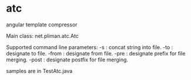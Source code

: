 atc
===

angular template compressor

Main class: net.pliman.atc.Atc

Supported command line parameters:
-s <string>: concat string into file.
-to <filepatch>: designate to file.
-from <filepatch>: designate from file.
-pre <string>: designate prefix for file merging.
-post <string>: designate postfix for file merging.

samples are in TestAtc.java
